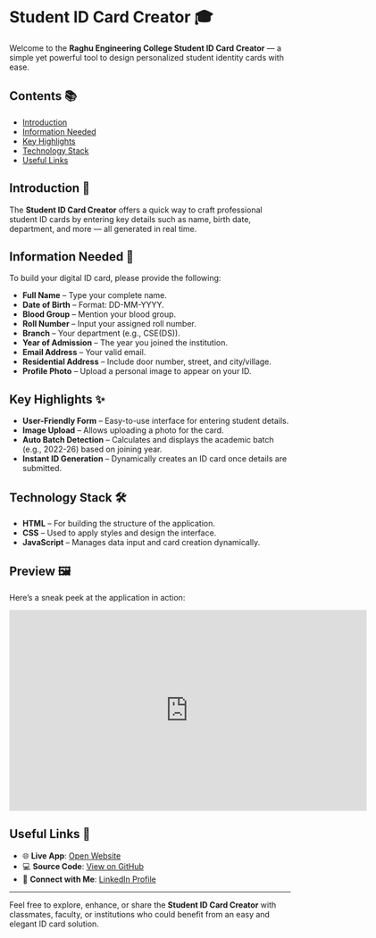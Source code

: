 # Student ID Card Creator 🎓  
Welcome to the **Raghu Engineering College Student ID Card Creator** — a simple yet powerful tool to design personalized student identity cards with ease.

## Contents 📚  
- [Introduction](#introduction-)
- [Information Needed](#information-needed-)
- [Key Highlights](#key-highlights-)
- [Technology Stack](#technology-stack-)
- [Useful Links](#useful-links-)

## Introduction 🎯  

The **Student ID Card Creator** offers a quick way to craft professional student ID cards by entering key details such as name, birth date, department, and more — all generated in real time.

## Information Needed 📝  

To build your digital ID card, please provide the following:

- **Full Name** – Type your complete name.  
- **Date of Birth** – Format: DD-MM-YYYY.  
- **Blood Group** – Mention your blood group.  
- **Roll Number** – Input your assigned roll number.  
- **Branch** – Your department (e.g., CSE(DS)).  
- **Year of Admission** – The year you joined the institution.  
- **Email Address** – Your valid email.  
- **Residential Address** – Include door number, street, and city/village.  
- **Profile Photo** – Upload a personal image to appear on your ID.

## Key Highlights ✨  

- **User-Friendly Form** – Easy-to-use interface for entering student details.  
- **Image Upload** – Allows uploading a photo for the card.  
- **Auto Batch Detection** – Calculates and displays the academic batch (e.g., 2022-26) based on joining year.  
- **Instant ID Generation** – Dynamically creates an ID card once details are submitted.

## Technology Stack 🛠️  

- **HTML** – For building the structure of the application.  
- **CSS** – Used to apply styles and design the interface.  
- **JavaScript** – Manages data input and card creation dynamically.

## Preview 🖼️  

Here’s a sneak peek at the application in action:

<div align="center">
  <iframe 
    src="https://player.cloudinary.com/embed/?cloud_name=djqcxjy0m&public_id=y1bvowxhseudpyqavzlp&profile=cld-default" 
    width="640" 
    height="360" 
    allow="autoplay; fullscreen; encrypted-media; picture-in-picture" 
    allowfullscreen 
    frameborder="0">
  </iframe>
</div>


## Useful Links 📌  

- 🌐 **Live App**: [Open Website](https://sasi-upparapalli.github.io/IDCard-Generator/)  
- 💻 **Source Code**: [View on GitHub](https://github.com/sasi-upparapalli/IDCard-Generator.git)  
- 🤝 **Connect with Me**: [LinkedIn Profile](https://www.linkedin.com/in/doondi)

---

Feel free to explore, enhance, or share the **Student ID Card Creator** with classmates, faculty, or institutions who could benefit from an easy and elegant ID card solution.
